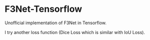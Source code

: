 # F3Net-Tensorflow

Unofficial implementation of F3Net in Tensorflow. 

I try another loss function (Dice Loss which is similar with IoU Loss).


